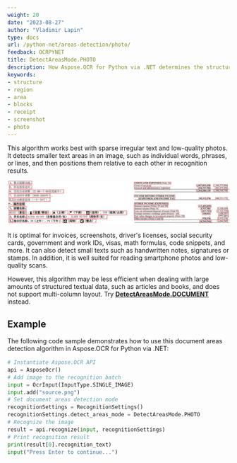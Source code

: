 ```yaml
---
weight: 20
date: "2023-08-27"
author: "Vladimir Lapin"
type: docs
url: /python-net/areas-detection/photo/
feedback: OCRPYNET
title: DetectAreasMode.PHOTO
description: How Aspose.OCR for Python via .NET determines the structure of a document using the DetectAreasMode.PHOTO algorithm.
keywords:
- structure
- region
- area
- blocks
- receipt
- screenshot
- photo
---
```


This algorithm works best with sparse irregular text and low-quality photos. It detects smaller text areas in an image, such as individual words, phrases, or lines, and then positions them relative to each other in recognition results.

![DetectAreasMode.PHOTO algorithm](taa.png)

It is optimal for invoices, screenshots, driver's licenses, social security cards, government and work IDs, visas, math formulas, code snippets, and more. It can also detect small texts such as handwritten notes, signatures or stamps. In addition, it is well suited for reading smartphone photos and low-quality scans.

However, this algorithm may be less efficient when dealing with large amounts of structured textual data, such as articles and books, and does not support multi-column layout. Try [**DetectAreasMode.DOCUMENT**](/ocr/python-net/areas-detection/document/) instead.

## Example

The following code sample demonstrates how to use this document areas detection algorithm in Aspose.OCR for Python via .NET:

```python
# Instantiate Aspose.OCR API
api = AsposeOcr()
# Add image to the recognition batch
input = OcrInput(InputType.SINGLE_IMAGE)
input.add("source.png")
# Set document areas detection mode
recognitionSettings = RecognitionSettings()
recognitionSettings.detect_areas_mode = DetectAreasMode.PHOTO
# Recognize the image
result = api.recognize(input, recognitionSettings)
# Print recognition result
print(result[0].recognition_text)
input("Press Enter to continue...")
```
